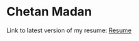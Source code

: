 # Chetan Madan 


Link to latest version of my resume: [Resume](https://github.com/ChetanMadan/Resume/blob/master/Single%20Column/Resume.pdf)